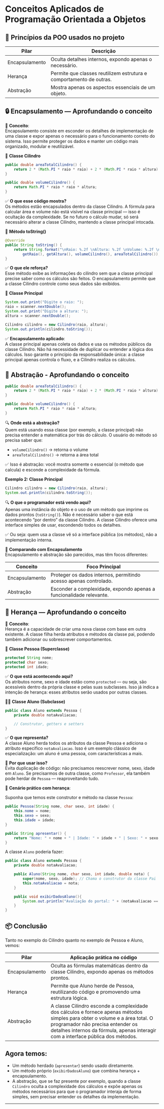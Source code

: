# **Conceitos Aplicados de Programação Orientada a Objetos**

## **🔑 Princípios da POO usados no projeto**

| Pilar           | Descrição                                                       |
|-----------------|-----------------------------------------------------------------|
| Encapsulamento  | Oculta detalhes internos, expondo apenas o necessário.         |
| Herança         | Permite que classes reutilizem estrutura e comportamento de outras. |
| Abstração       | Mostra apenas os aspectos essenciais de um objeto.             |

## **🔒 Encapsulamento — Aprofundando o conceito**

📌 **Conceito**:  
Encapsulamento consiste em esconder os detalhes de implementação de uma classe e expor apenas o necessário para o funcionamento correto do sistema. Isso permite proteger os dados e manter um código mais organizado, modular e reutilizável.

🧱 **Classe Cilindro**

```java
public double areaTotalCilindro() {
    return 2 * (Math.PI * raio * raio) + 2 * (Math.PI * raio * altura);
}

public double volumeCilindro() {
    return Math.PI * raio * raio * altura;
}
```

✅ **O que esse código mostra?**  
Os métodos estão encapsulados dentro da classe Cilindro. A fórmula para calcular área e volume não está visível na classe principal — isso é ocultação da complexidade. Se no futuro o cálculo mudar, só será necessário alterar a classe Cilindro, mantendo a classe principal intocada.

🧾 **Método toString()**

```java
@Override
public String toString() {
    return String.format("\nRaio: %.2f \nAltura: %.2f \nVolume: %.2f \nÁrea Total: %.2f\n",
        getRaio(), getAltura(), volumeCilindro(), areaTotalCilindro());
}
```

✅ **O que ele reforça?**  
Esse método exibe as informações do cilindro sem que a classe principal precise saber como os cálculos são feitos. O encapsulamento permite que a classe Cilindro controle como seus dados são exibidos.

🧠 **Classe Principal**

```java
System.out.print("Digite o raio: ");
raio = scanner.nextDouble();
System.out.print("Digite a altura: ");
altura = scanner.nextDouble();

Cilindro cilindro = new Cilindro(raio, altura);
System.out.println(cilindro.toString());
```

✅ **Encapsulamento aplicado**:  
A classe principal apenas coleta os dados e usa os métodos públicos da classe Cilindro. Não há necessidade de duplicar ou entender a lógica dos cálculos. Isso garante o princípio da responsabilidade única: a classe principal apenas controla o fluxo, e a Cilindro realiza os cálculos.

## 📌 **Abstração - Aprofundando o conceito**

```java
public double areaTotalCilindro() {
    return 2 * (Math.PI * raio * raio) + 2 * (Math.PI * raio * altura);
}

public double volumeCilindro() {
    return Math.PI * raio * raio * altura;
}
```

🔍 **Onde está a abstração?**  
Quem está usando essa classe (por exemplo, a classe principal) não precisa entender a matemática por trás do cálculo. O usuário do método só precisa saber que:

- `volumeCilindro()` → retorna o volume
- `areaTotalCilindro()` → retorna a área total

✅ Isso é abstração: você mostra somente o essencial (o método que calcula) e esconde a complexidade da fórmula.

**Exemplo 2: Classe Principal**

```java
Cilindro cilindro = new Cilindro(raio, altura);
System.out.println(cilindro.toString());
```

🔍 **O que o programador está vendo aqui?**  
Apenas uma instância do objeto e o uso de um método que imprime os dados prontos (`toString()`). Não é necessário saber o que está acontecendo “por dentro” da classe Cilindro. A classe Cilindro oferece uma interface simples de usar, escondendo todos os detalhes.

✅ Ou seja: quem usa a classe vê só a interface pública (os métodos), não a implementação interna.

🧩 **Comparando com Encapsulamento**  
Encapsulamento e abstração são parecidos, mas têm focos diferentes:

| Conceito       | Foco Principal                                  |
|----------------|-------------------------------------------------|
| Encapsulamento | Proteger os dados internos, permitindo acesso apenas controlado. |
| Abstração      | Esconder a complexidade, expondo apenas a funcionalidade relevante. |

## 🧬 **Herança — Aprofundando o conceito**

📌 **Conceito**:  
Herança é a capacidade de criar uma nova classe com base em outra existente. A classe filha herda atributos e métodos da classe pai, podendo também adicionar ou sobrescrever comportamentos.

🧩 **Classe Pessoa (Superclasse)**

```java
protected String nome;
protected char sexo;
protected int idade;
```

✅ **O que está acontecendo aqui?**  
Os atributos nome, sexo e idade estão como `protected` — ou seja, são acessíveis dentro da própria classe e pelas suas subclasses. Isso já indica a intenção de herança: esses atributos serão usados por outras classes.

👨‍🎓 **Classe Aluno (Subclasse)**

```java
public class Aluno extends Pessoa {
    private double notaAvaliacao;

    // Construtor, getters e setters
}
```

✅ **O que representa?**  
A classe Aluno herda todos os atributos da classe Pessoa e adiciona o atributo específico `notaAvaliacao`. Isso é um exemplo clássico de especialização: um aluno é uma pessoa, com características a mais.

🧠 **Por que usar isso?**  
Evita duplicação de código: não precisamos reescrever nome, sexo, idade em `Aluno`. Se precisarmos de outra classe, como `Professor`, ela também pode herdar de `Pessoa` — reaproveitando tudo.

📝 **Cenário prático com herança**:

Suponha que temos este construtor e método na classe `Pessoa`:

```java
public Pessoa(String nome, char sexo, int idade) {
    this.nome = nome;
    this.sexo = sexo;
    this.idade = idade;
}

public String apresentar() {
    return "Nome: " + nome + " | Idade: " + idade + " | Sexo: " + sexo;
}
```

A classe `Aluno` poderia fazer:

```java
public class Aluno extends Pessoa {
    private double notaAvaliacao;

    public Aluno(String nome, char sexo, int idade, double nota) {
        super(nome, sexo, idade); // Chama o construtor da classe Pai
        this.notaAvaliacao = nota;
    }

	public void exibirDadosAluno(){
        System.out.println("Avaliação do portal: " + (notaAvaliacao == -1 ? "(Ainda não avaliado)" : notaAvaliacao));
    }    
}
```

## **📦 Conclusão**  
Tanto no exemplo do Cilindro quanto no exemplo de Pessoa e Aluno, vemos:

| Pilar          | Aplicação prática no código                                        |
|----------------|--------------------------------------------------------------------|
| Encapsulamento | Oculta as fórmulas matemáticas dentro da classe Cilindro, expondo apenas os métodos prontos. |
| Herança        | Permite que Aluno herde de Pessoa, reutilizando código e promovendo uma estrutura lógica. |
| Abstração      | A classe Cilindro esconde a complexidade dos cálculos e fornece apenas métodos simples para obter o volume e a área total. O programador não precisa entender os detalhes internos da fórmula, apenas interagir com a interface pública dos métodos. |

## **Agora temos**:

- Um método herdado (`apresentar`) sendo usado diretamente.
- Um método próprio (`exibirDadosAluno`) que combina herança + encapsulamento.
- A abstração, que se faz presente por exemplo, quando a classe `Cilindro` oculta a complexidade dos cálculos e expõe apenas os métodos necessários para que o programador interaja de forma simples, sem precisar entender os detalhes da implementação.

---
```
